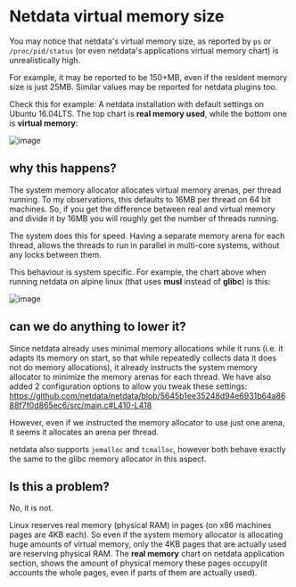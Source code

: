 # Netdata virtual memory size

You may notice that netdata's virtual memory size, as reported by `ps` or `/proc/pid/status`  (or even netdata's applications virtual memory chart)  is unrealistically high.

For example, it may be reported to be 150+MB, even if the resident memory size is just 25MB. Similar values may be reported for netdata plugins too.

Check this for example: A netdata installation with default settings on Ubuntu 16.04LTS. The top chart is **real memory used**, while the bottom one is **virtual memory**:

![image](https://cloud.githubusercontent.com/assets/2662304/19013772/5eb7173e-87e3-11e6-8f2b-a2ccfeb06faf.png)


## why this happens?

The system memory allocator allocates virtual memory arenas, per thread running. To my observations, this defaults to 16MB per thread on 64 bit machines. So, if you get the difference between real and virtual memory and divide it by 16MB you will roughly get the number of threads running.

The system does this for speed. Having a separate memory arena for each thread, allows the threads to run in parallel in multi-core systems, without any locks between them.

This behaviour is system specific. For example, the chart above when running netdata on alpine linux (that uses **musl** instead of **glibc**) is this:

![image](https://cloud.githubusercontent.com/assets/2662304/19013807/7cf5878e-87e4-11e6-9651-082e68701eab.png)

## can we do anything to lower it?

Since netdata already uses minimal memory allocations while it runs (i.e. it adapts its memory on start, so that while repeatedly collects data it does not do memory allocations), it already instructs the system memory allocator to minimize the memory arenas for each thread. We have also added 2 configuration options to allow you tweak these settings: https://github.com/netdata/netdata/blob/5645b1ee35248d94e6931b64a8688f7f0d865ec6/src/main.c#L410-L418

However, even if we instructed the memory allocator to use just one arena, it seems it allocates an arena per thread.

netdata also supports `jemalloc` and `tcmalloc`, however both behave exactly the same to the glibc memory allocator in this aspect.

## Is this a problem?

No, it is not.

Linux reserves real memory (physical RAM) in pages (on x86 machines pages are 4KB each). So even if the system memory allocator is allocating huge amounts of virtual memory, only the 4KB pages that are actually used are reserving physical RAM. The **real memory** chart on netdata application section, shows the amount of physical memory these pages occupy(it accounts the whole pages, even if parts of them are actually used).
